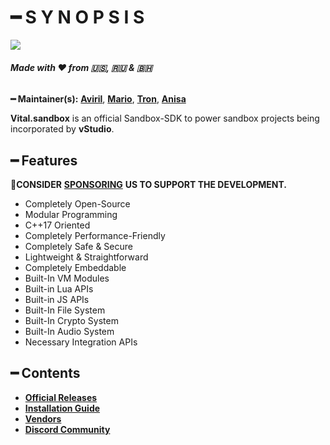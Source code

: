 # ━ S Y N O P S I S

![](https://cdn.discordapp.com/attachments/867657575725269003/907028708823539712/vStudio.png)

###### **Made with :heart: from 🇺🇸, 🇷🇺 & 🇧🇭**
**━ Maintainer(s):** [**Aviril**](https://github.com/Aviril), [**Mario**](https://github.com/OvileAmriam), [**Tron**](https://github.com/OvileAmriam), [**Anisa**](https://github.com/Anisa-Nur)

**Vital.sandbox** is an official Sandbox-SDK to power sandbox projects being incorporated by **vStudio**.

## ━ Features

💎**CONSIDER** [**SPONSORING**](https://ko-fi.com/ovStudio) **US TO SUPPORT THE DEVELOPMENT.**

* Completely Open-Source
* Modular Programming
* C++17 Oriented
* Completely Performance-Friendly
* Completely Safe & Secure
* Lightweight & Straightforward
* Completely Embeddable
* Built-In VM Modules
* Built-in Lua APIs
* Built-in JS APIs
* Built-In File System
* Built-In Crypto System
* Built-In Audio System
* Necessary Integration APIs

## ━ Contents

* [**Official Releases**](https://github.com/ov-studio/Vital.sandbox/releases)
* [**Installation Guide**](https://github.com/ov-studio/Vital.sandbox/wiki)
* [**Vendors**](https://github.com/ov-studio/Vital.sandbox/blob/main/VENDOR.md)
* [**Discord Community**](http://discord.gg/sVCnxPW)

